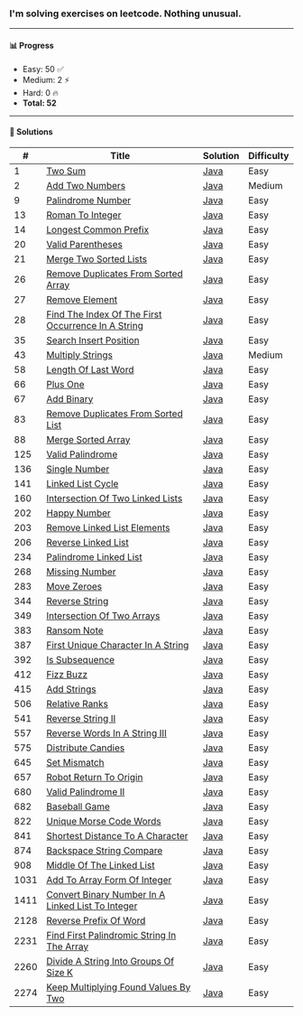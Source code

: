 ### I'm solving exercises on leetcode. Nothing unusual.
---

#### 📊 Progress

- Easy: 50 ✅  
- Medium: 2 ⚡  
- Hard: 0 🔥  
- **Total: 52**

---

#### 📘 Solutions

| #   | Title | Solution | Difficulty |
|-----|-------|----------|------------|
| 1 | [Two Sum](https://leetcode.com/problems/two-sum) | [Java](0001-two-sum) | Easy |
| 2 | [Add Two Numbers](https://leetcode.com/problems/add-two-numbers) | [Java](0002-add-two-numbers) | Medium |
| 9 | [Palindrome Number](https://leetcode.com/problems/palindrome-number) | [Java](0009-palindrome-number) | Easy |
| 13 | [Roman To Integer](https://leetcode.com/problems/roman-to-integer) | [Java](0013-roman-to-integer) | Easy |
| 14 | [Longest Common Prefix](https://leetcode.com/problems/longest-common-prefix) | [Java](0014-longest-common-prefix) | Easy |
| 20 | [Valid Parentheses](https://leetcode.com/problems/valid-parentheses) | [Java](0020-valid-parentheses) | Easy |
| 21 | [Merge Two Sorted Lists](https://leetcode.com/problems/merge-two-sorted-lists) | [Java](0021-merge-two-sorted-lists) | Easy |
| 26 | [Remove Duplicates From Sorted Array](https://leetcode.com/problems/remove-duplicates-from-sorted-array) | [Java](0026-remove-duplicates-from-sorted-array) | Easy |
| 27 | [Remove Element](https://leetcode.com/problems/remove-element) | [Java](0027-remove-element) | Easy |
| 28 | [Find The Index Of The First Occurrence In A String](https://leetcode.com/problems/find-the-index-of-the-first-occurrence-in-a-string) | [Java](0028-find-the-index-of-the-first-occurrence-in-a-string) | Easy |
| 35 | [Search Insert Position](https://leetcode.com/problems/search-insert-position) | [Java](0035-search-insert-position) | Easy |
| 43 | [Multiply Strings](https://leetcode.com/problems/multiply-strings) | [Java](0043-multiply-strings) | Medium |
| 58 | [Length Of Last Word](https://leetcode.com/problems/length-of-last-word) | [Java](0058-length-of-last-word) | Easy |
| 66 | [Plus One](https://leetcode.com/problems/plus-one) | [Java](0066-plus-one) | Easy |
| 67 | [Add Binary](https://leetcode.com/problems/add-binary) | [Java](0067-add-binary) | Easy |
| 83 | [Remove Duplicates From Sorted List](https://leetcode.com/problems/remove-duplicates-from-sorted-list) | [Java](0083-remove-duplicates-from-sorted-list) | Easy |
| 88 | [Merge Sorted Array](https://leetcode.com/problems/merge-sorted-array) | [Java](0088-merge-sorted-array) | Easy |
| 125 | [Valid Palindrome](https://leetcode.com/problems/valid-palindrome) | [Java](0125-valid-palindrome) | Easy |
| 136 | [Single Number](https://leetcode.com/problems/single-number) | [Java](0136-single-number) | Easy |
| 141 | [Linked List Cycle](https://leetcode.com/problems/linked-list-cycle) | [Java](0141-linked-list-cycle) | Easy |
| 160 | [Intersection Of Two Linked Lists](https://leetcode.com/problems/intersection-of-two-linked-lists) | [Java](0160-intersection-of-two-linked-lists) | Easy |
| 202 | [Happy Number](https://leetcode.com/problems/happy-number) | [Java](0202-happy-number) | Easy |
| 203 | [Remove Linked List Elements](https://leetcode.com/problems/remove-linked-list-elements) | [Java](0203-remove-linked-list-elements) | Easy |
| 206 | [Reverse Linked List](https://leetcode.com/problems/reverse-linked-list) | [Java](0206-reverse-linked-list) | Easy |
| 234 | [Palindrome Linked List](https://leetcode.com/problems/palindrome-linked-list) | [Java](0234-palindrome-linked-list) | Easy |
| 268 | [Missing Number](https://leetcode.com/problems/missing-number) | [Java](0268-missing-number) | Easy |
| 283 | [Move Zeroes](https://leetcode.com/problems/move-zeroes) | [Java](0283-move-zeroes) | Easy |
| 344 | [Reverse String](https://leetcode.com/problems/reverse-string) | [Java](0344-reverse-string) | Easy |
| 349 | [Intersection Of Two Arrays](https://leetcode.com/problems/intersection-of-two-arrays) | [Java](0349-intersection-of-two-arrays) | Easy |
| 383 | [Ransom Note](https://leetcode.com/problems/ransom-note) | [Java](0383-ransom-note) | Easy |
| 387 | [First Unique Character In A String](https://leetcode.com/problems/first-unique-character-in-a-string) | [Java](0387-first-unique-character-in-a-string) | Easy |
| 392 | [Is Subsequence](https://leetcode.com/problems/is-subsequence) | [Java](0392-is-subsequence) | Easy |
| 412 | [Fizz Buzz](https://leetcode.com/problems/fizz-buzz) | [Java](0412-fizz-buzz) | Easy |
| 415 | [Add Strings](https://leetcode.com/problems/add-strings) | [Java](0415-add-strings) | Easy |
| 506 | [Relative Ranks](https://leetcode.com/problems/relative-ranks) | [Java](0506-relative-ranks) | Easy |
| 541 | [Reverse String II](https://leetcode.com/problems/reverse-string-ii) | [Java](0541-reverse-string-ii) | Easy |
| 557 | [Reverse Words In A String III](https://leetcode.com/problems/reverse-words-in-a-string-iii) | [Java](0557-reverse-words-in-a-string-iii) | Easy |
| 575 | [Distribute Candies](https://leetcode.com/problems/distribute-candies) | [Java](0575-distribute-candies) | Easy |
| 645 | [Set Mismatch](https://leetcode.com/problems/set-mismatch) | [Java](0645-set-mismatch) | Easy |
| 657 | [Robot Return To Origin](https://leetcode.com/problems/robot-return-to-origin) | [Java](0657-robot-return-to-origin) | Easy |
| 680 | [Valid Palindrome II](https://leetcode.com/problems/valid-palindrome-ii) | [Java](0680-valid-palindrome-ii) | Easy |
| 682 | [Baseball Game](https://leetcode.com/problems/baseball-game) | [Java](0682-baseball-game) | Easy |
| 822 | [Unique Morse Code Words](https://leetcode.com/problems/unique-morse-code-words) | [Java](0822-unique-morse-code-words) | Easy |
| 841 | [Shortest Distance To A Character](https://leetcode.com/problems/shortest-distance-to-a-character) | [Java](0841-shortest-distance-to-a-character) | Easy |
| 874 | [Backspace String Compare](https://leetcode.com/problems/backspace-string-compare) | [Java](0874-backspace-string-compare) | Easy |
| 908 | [Middle Of The Linked List](https://leetcode.com/problems/middle-of-the-linked-list) | [Java](0908-middle-of-the-linked-list) | Easy |
| 1031 | [Add To Array Form Of Integer](https://leetcode.com/problems/add-to-array-form-of-integer) | [Java](1031-add-to-array-form-of-integer) | Easy |
| 1411 | [Convert Binary Number In A Linked List To Integer](https://leetcode.com/problems/convert-binary-number-in-a-linked-list-to-integer) | [Java](1411-convert-binary-number-in-a-linked-list-to-integer) | Easy |
| 2128 | [Reverse Prefix Of Word](https://leetcode.com/problems/reverse-prefix-of-word) | [Java](2128-reverse-prefix-of-word) | Easy |
| 2231 | [Find First Palindromic String In The Array](https://leetcode.com/problems/find-first-palindromic-string-in-the-array) | [Java](2231-find-first-palindromic-string-in-the-array) | Easy |
| 2260 | [Divide A String Into Groups Of Size K](https://leetcode.com/problems/divide-a-string-into-groups-of-size-k) | [Java](2260-divide-a-string-into-groups-of-size-k) | Easy |
| 2274 | [Keep Multiplying Found Values By Two](https://leetcode.com/problems/keep-multiplying-found-values-by-two) | [Java](2274-keep-multiplying-found-values-by-two) | Easy |
